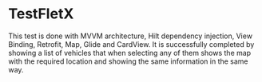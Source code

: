 # TestFletX

This test is done with MVVM architecture, Hilt dependency injection, View Binding, Retrofit, Map, Glide and CardView. It is successfully completed by showing a list of vehicles that when selecting any of them shows the map with the required location and showing the same information in the same way.
